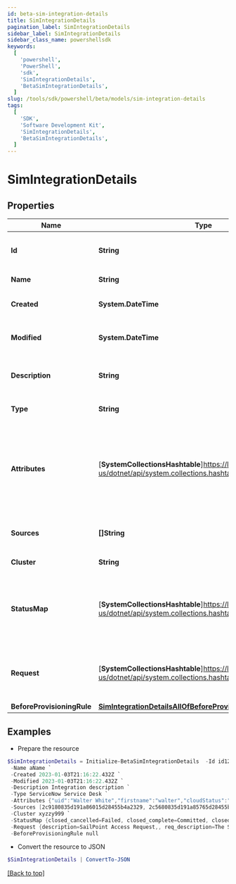 ```yaml
---
id: beta-sim-integration-details
title: SimIntegrationDetails
pagination_label: SimIntegrationDetails
sidebar_label: SimIntegrationDetails
sidebar_class_name: powershellsdk
keywords:
  [
    'powershell',
    'PowerShell',
    'sdk',
    'SimIntegrationDetails',
    'BetaSimIntegrationDetails',
  ]
slug: /tools/sdk/powershell/beta/models/sim-integration-details
tags:
  [
    'SDK',
    'Software Development Kit',
    'SimIntegrationDetails',
    'BetaSimIntegrationDetails',
  ]
---
```


# SimIntegrationDetails

## Properties

| Name | Type | Description | Notes |
| --- | --- | --- | --- |
| **Id** | **String** | System-generated unique ID of the Object | [optional] [readonly] |
| **Name** | **String** | Name of the Object | [required] |
| **Created** | **System.DateTime** | Creation date of the Object | [optional] [readonly] |
| **Modified** | **System.DateTime** | Last modification date of the Object | [optional] [readonly] |
| **Description** | **String** | The description of the integration | [optional] |
| **Type** | **String** | The integration type | [optional] |
| **Attributes** | [**SystemCollectionsHashtable**]https://learn.microsoft.com/en-us/dotnet/api/system.collections.hashtable?view=net-9.0 | The attributes map containing the credentials used to configure the integration. | [optional] |
| **Sources** | **[]String** | The list of sources (managed resources) | [optional] |
| **Cluster** | **String** | The cluster/proxy | [optional] |
| **StatusMap** | [**SystemCollectionsHashtable**]https://learn.microsoft.com/en-us/dotnet/api/system.collections.hashtable?view=net-9.0 | Custom mapping between the integration result and the provisioning result | [optional] |
| **Request** | [**SystemCollectionsHashtable**]https://learn.microsoft.com/en-us/dotnet/api/system.collections.hashtable?view=net-9.0 | Request data to customize desc and body of the created ticket | [optional] |
| **BeforeProvisioningRule** | [**SimIntegrationDetailsAllOfBeforeProvisioningRule**](sim-integration-details-all-of-before-provisioning-rule) |  | [optional] |

## Examples

- Prepare the resource

```powershell
$SimIntegrationDetails = Initialize-BetaSimIntegrationDetails  -Id id12345 `
 -Name aName `
 -Created 2023-01-03T21:16:22.432Z `
 -Modified 2023-01-03T21:16:22.432Z `
 -Description Integration description `
 -Type ServiceNow Service Desk `
 -Attributes {"uid":"Walter White","firstname":"walter","cloudStatus":"UNREGISTERED","displayName":"Walter White","identificationNumber":"942","lastSyncDate":1470348809380,"email":"walter@gmail.com","lastname":"white"} `
 -Sources [2c9180835d191a86015d28455b4a2329, 2c5680835d191a85765d28455b4a9823] `
 -Cluster xyzzy999 `
 -StatusMap {closed_cancelled=Failed, closed_complete=Committed, closed_incomplete=Failed, closed_rejected=Failed, in_process=Queued, requested=Queued} `
 -Request {description=SailPoint Access Request,, req_description=The Service Request created by SailPoint ServiceNow Service Integration Module (SIM).,, req_short_description=SailPoint New Access Request Created from IdentityNow,, short_description=SailPoint Access Request $!plan.arguments.identityRequestId} `
 -BeforeProvisioningRule null
```

- Convert the resource to JSON

```powershell
$SimIntegrationDetails | ConvertTo-JSON
```

[[Back to top]](#)
